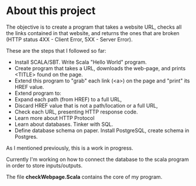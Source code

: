 # About this project

The objective is to create a program that takes a website URL, checks all the links contained in that website, and returns the ones that are broken (HTTP status 4XX - Client Error, 5XX - Server Error).

These are the steps that I followed so far:

- Install SCALA/SBT. Write Scala "Hello World" program.
- Create program that takes a URL, downloads the web-page, and prints \<TITLE> found on the page.
 - Extend this program to "grab" each link (\<a>) on the page and "print" its HREF value.
- Extend program to:
 - Expand each path (from HREF) to a full URL,
 - Discard HREF value that is not a path/location or a full URL, 
 - Check each URL, presenting HTTP response code.
- Learn more about HTTP Protocol
- Learn about databases. Tinker with SQL. 
- Define database schema on paper. Install PostgreSQL, create schema in Postgres.

As I mentioned previously, this is a work in progress. 

Currently I'm working on how to connect the database to the scala program in order to store inputs/outputs.

The file **checkWebpage.Scala** contains the core of my program.
